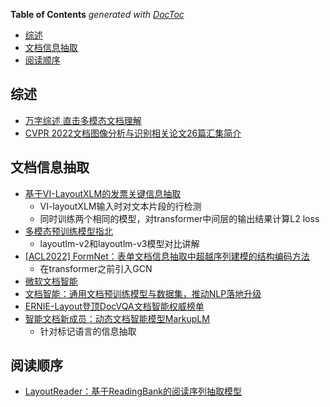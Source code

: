 <!-- START doctoc generated TOC please keep comment here to allow auto update -->
<!-- DON'T EDIT THIS SECTION, INSTEAD RE-RUN doctoc TO UPDATE -->
**Table of Contents**  *generated with [DocToc](https://github.com/thlorenz/doctoc)*

- [综述](#%E7%BB%BC%E8%BF%B0)
- [文档信息抽取](#%E6%96%87%E6%A1%A3%E4%BF%A1%E6%81%AF%E6%8A%BD%E5%8F%96)
- [阅读顺序](#%E9%98%85%E8%AF%BB%E9%A1%BA%E5%BA%8F)

<!-- END doctoc generated TOC please keep comment here to allow auto update -->


## 综述

- [万字综述 直击多模态文档理解](https://mp.weixin.qq.com/s/LamcuaGZlsmgmrWGagvgww)
- [CVPR 2022文档图像分析与识别相关论文26篇汇集简介](https://mp.weixin.qq.com/s/rHQ7x1EyKGY0OhZPJWyGwA)


## 文档信息抽取

- [基于VI-LayoutXLM的发票关键信息抽取](https://bbs.huaweicloud.com/blogs/383854)
  - VI-layoutXLM输入时对文本片段的行检测
  - 同时训练两个相同的模型，对transformer中间层的输出结果计算L2 loss
- [多模态预训练模型指北](https://mp.weixin.qq.com/s/x36gft6F6wjeQtnizqgHTA)
  - layoutlm-v2和layoutlm-v3模型对比讲解
- [[ACL2022] FormNet：表单文档信息抽取中超越序列建模的结构编码方法](https://mp.weixin.qq.com/s/TlA9Juj7k-Fd2wMfVck1sw)
  - 在transformer之前引入GCN
- [微软文档智能](https://www.microsoft.com/en-us/research/project/document-ai/)
- [文档智能：通用文档预训练模型与数据集，推动NLP落地升级](https://zhuanlan.zhihu.com/p/190188334)
- [ERNIE-Layout登顶DocVQA文档智能权威榜单](https://baijiahao.baidu.com/s?id=1711853430432967285&wfr=spider&for=pc)
- [智能文档新成员：动态文档智能模型MarkupLM](https://zhuanlan.zhihu.com/p/438072814)
  - 针对标记语言的信息抽取

## 阅读顺序
- [LayoutReader：基于ReadingBank的阅读序列抽取模型](https://zhuanlan.zhihu.com/p/429471372)
